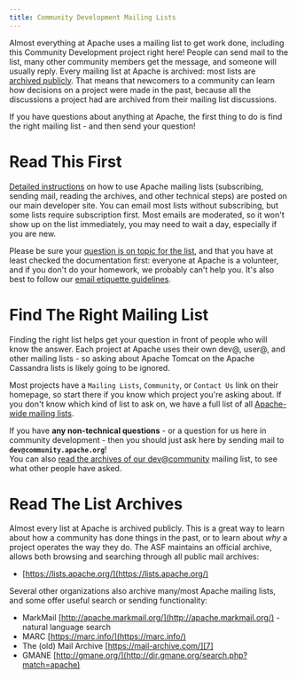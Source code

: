 ```yaml
---
title: Community Development Mailing Lists
---
```


Almost everything at Apache uses a mailing list to get work done, including this Community Development project right here!  People can 
send mail to the list, many other community members get the message, and 
someone will usually reply.  Every mailing list at Apache is archived: most lists are 
[archived publicly][1].  That means that newcomers to a community can learn how 
decisions on a project were made in the past, because all the discussions 
a project had are archived from their mailing list discussions.

If you have questions about anything at Apache, the first thing to do is 
find the right mailing list - and then send your question!

# Read This First

[Detailed instructions][2] on how to use Apache mailing lists (subscribing, sending 
mail, reading the archives, and other technical steps) are posted on our main developer site.  You can email most 
lists without subscribing, but some lists require subscription first.  Most emails 
are moderated, so it won't show up on the list immediately, you may need to wait 
a day, especially if you are new.

Please be sure your [question is on topic for the list][3], and that you have at 
least checked the documentation first: everyone at Apache is a volunteer, 
and if you don't do your homework, we probably can't help you.
It's also best to follow our [email etiquette guidelines][4].

# Find The Right Mailing List

Finding the right list helps get your question in front of people who will know 
the answer.  Each project at Apache uses their own dev@, user@, and 
other mailing lists - so asking about Apache Tomcat on the Apache Cassandra 
lists is likely going to be ignored.

Most projects have a `Mailing Lists`, `Community`, or `Contact Us` link on their homepage, 
so start there if you know which project you're asking about.  If you don't know which 
kind of list to ask on, we have a full list of all  [Apache-wide mailing lists][5].

If you have **any non-technical questions** - or a question for us here in community 
development - then you should just ask here by sending mail to **`dev@community.apache.org`**!  
You can also [read the archives of our dev@community][6] mailing list, to see what other people have asked.

# Read The List Archives 

Almost every list at Apache is archived publicly.  This is a great way to learn about 
how a community has done things in the past, or to learn about *why* a project 
operates the way they do.  The ASF maintains an official archive, allows both 
browsing and searching through all public mail archives:

 * [https://lists.apache.org/](https://lists.apache.org/)

Several other organizations also archive many/most Apache mailing lists, and some 
offer useful search or sending functionality:

 * MarkMail [http://apache.markmail.org/](http://apache.markmail.org/) - natural language search
 * MARC [https://marc.info/](https://marc.info/)
 * The (old) Mail Archive [https://mail-archive.com/][7]
 * GMANE [http://gmane.org/](http://dir.gmane.org/search.php?match=apache)


  [1]: http://www.apache.org/foundation/public-archives.html
  [2]: http://www.apache.org/dev/#mail
  [3]: http://www.apache.org/dev/contrib-email-tips
  [4]: /contributors/etiquette
  [5]: http://www.apache.org/foundation/mailinglists.html
  [6]: https://lists.apache.org/list.html?dev@community.apache.org:lte=12M:
  [7]: https://mail-archive.com/search?l=all&q=apache&e=listname